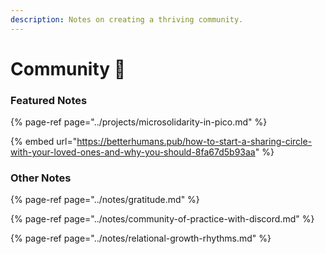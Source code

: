 ```yaml
---
description: Notes on creating a thriving community.
---
```


# Community 🙌

### Featured Notes

{% page-ref page="../projects/microsolidarity-in-pico.md" %}

{% embed url="https://betterhumans.pub/how-to-start-a-sharing-circle-with-your-loved-ones-and-why-you-should-8fa67d5b93aa" %}

### Other Notes

{% page-ref page="../notes/gratitude.md" %}

{% page-ref page="../notes/community-of-practice-with-discord.md" %}

{% page-ref page="../notes/relational-growth-rhythms.md" %}



